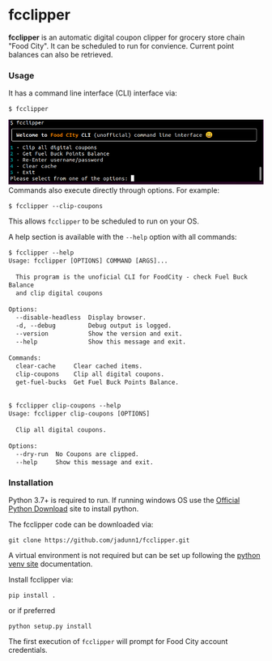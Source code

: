 # fcclipper 
**fcclipper** is an automatic digital coupon clipper for grocery store chain "Food City".  It can be scheduled to run for convience. Current point balances can also be retrieved.
### Usage
It has a command line interface (CLI) interface via:
```console
$ fcclipper
```

![fcclipper main prompt](ext/fcclipper_main.png  "fcclipper main prompt")
Commands also execute directly through options.
For example:
```shell
$ fcclipper --clip-coupons
```
This allows ```fcclipper``` to be scheduled to run on your OS.

A help section is available with the ```--help``` option with all commands:

```console
$ fcclipper --help
Usage: fcclipper [OPTIONS] COMMAND [ARGS]...

  This program is the unoficial CLI for FoodCity - check Fuel Buck Balance
  and clip digital coupons

Options:
  --disable-headless  Display browser.
  -d, --debug         Debug output is logged.
  --version           Show the version and exit.
  --help              Show this message and exit.

Commands:
  clear-cache     Clear cached items.
  clip-coupons    Clip all digital coupons.
  get-fuel-bucks  Get Fuel Buck Points Balance.
  
```
```console
$ fcclipper clip-coupons --help
Usage: fcclipper clip-coupons [OPTIONS]

  Clip all digital coupons.

Options:
  --dry-run  No Coupons are clipped.
  --help     Show this message and exit.
```
### Installation
Python 3.7+ is required to run. If running windows OS use the [Official Python Download](https://www.python.org/downloads/) site to install python.

The fcclipper code can be downloaded via:
```shell
git clone https://github.com/jadunn1/fcclipper.git
```

A virtual environment is not required but can be set up following the  [python venv site](https://docs.python.org/3/library/venv.html)  documentation.

Install fcclipper via:

```console
pip install .
```
or if preferred
```console
python setup.py install
```

The first execution of ```fcclipper``` will prompt for Food City account credentials.